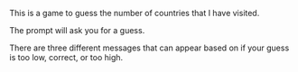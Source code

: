This is a game to guess the number of countries that I have visited.

The prompt will ask you for a guess.

There are three different messages that can appear based on if your guess is too low, correct, or too high.
